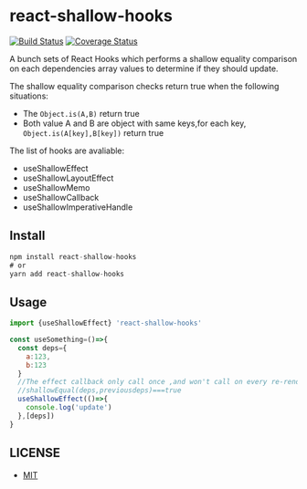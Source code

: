 # react-shallow-hooks

[![Build Status](https://travis-ci.org/lintuming/react-shallow-hooks.svg?branch=master)](https://travis-ci.org/lintuming/react-shallow-hooks)
[![Coverage Status](https://coveralls.io/repos/github/lintuming/react-shallow-hooks/badge.svg?branch=master)](https://coveralls.io/github/lintuming/react-shallow-hooks?branch=master)

A bunch sets of React Hooks which performs a shallow equality comparison on each dependencies array values to determine if they should update.

The shallow equality comparison checks return true when the following situations:

- The `Object.is(A,B)` return true
- Both value A and B are object with same keys,for each key, `Object.is(A[key],B[key])` return true

The list of hooks are avaliable:

- useShallowEffect
- useShallowLayoutEffect
- useShallowMemo
- useShallowCallback
- useShallowImperativeHandle

## Install

```js
npm install react-shallow-hooks
# or
yarn add react-shallow-hooks
```

## Usage

```js
import {useShallowEffect} 'react-shallow-hooks'

const useSomething=()=>{
  const deps={
    a:123,
    b:123
  }
  //The effect callback only call once ,and won't call on every re-render;
  //shallowEqual(deps,previousdeps)===true
  useShallowEffect(()=>{
    console.log('update')
  },[deps])
}
```

## LICENSE

- [MIT](./LICENSE)